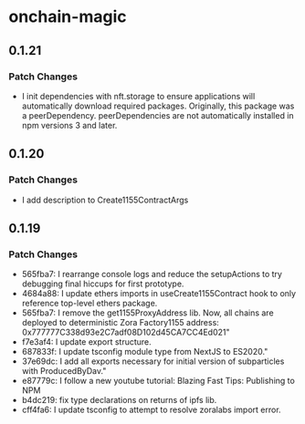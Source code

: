 # onchain-magic

## 0.1.21

### Patch Changes

- I init dependencies with nft.storage to ensure applications will automatically download required packages. Originally, this package was a peerDependency. peerDependencies are not automatically installed in npm versions 3 and later.

## 0.1.20

### Patch Changes

- I add description to Create1155ContractArgs

## 0.1.19

### Patch Changes

- 565fba7: I rearrange console logs and reduce the setupActions to try debugging final hiccups for first prototype.
- 4684a88: I update ethers imports in useCreate1155Contract hook to only reference top-level ethers package.
- 565fba7: I remove the get1155ProxyAddress lib. Now, all chains are deployed to deterministic Zora Factory1155 address: 0x777777C338d93e2C7adf08D102d45CA7CC4Ed021"
- f7e3af4: I update export structure.
- 687833f: I update tsconfig module type from NextJS to ES2020."
- 37e69dc: I add all exports necessary for initial version of subparticles with ProducedByDav."
- e87779c: I follow a new youtube tutorial: Blazing Fast Tips: Publishing to NPM
- b4dc219: fix type declarations on returns of ipfs lib.
- cff4fa6: I update tsconfig to attempt to resolve zoralabs import error.
